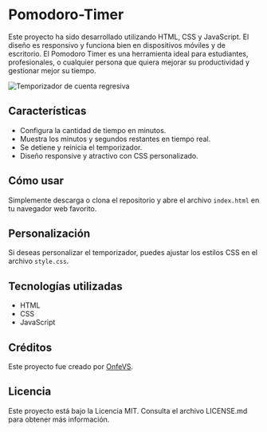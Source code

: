 # Pomodoro-Timer
Este proyecto ha sido desarrollado utilizando HTML, CSS y JavaScript. El diseño es responsivo y funciona bien en dispositivos móviles y de escritorio. El Pomodoro Timer es una herramienta ideal para estudiantes, profesionales, o cualquier persona que quiera mejorar su productividad y gestionar mejor su tiempo.


![Temporizador de cuenta regresiva](![image](https://user-images.githubusercontent.com/29380120/223227074-8a417a6a-e60a-43db-893b-20deb6570dfd.png))

## Características

- Configura la cantidad de tiempo en minutos.
- Muestra los minutos y segundos restantes en tiempo real.
- Se detiene y reinicia el temporizador.
- Diseño responsive y atractivo con CSS personalizado.

## Cómo usar

Simplemente descarga o clona el repositorio y abre el archivo `index.html` en tu navegador web favorito.

## Personalización

Si deseas personalizar el temporizador, puedes ajustar los estilos CSS en el archivo `style.css`. 

## Tecnologías utilizadas

- HTML
- CSS
- JavaScript

## Créditos

Este proyecto fue creado por [OnfeVS](https://onfevs.github.io/Pomodoro-Timer/).

## Licencia

Este proyecto está bajo la Licencia MIT. Consulta el archivo LICENSE.md para obtener más información.
